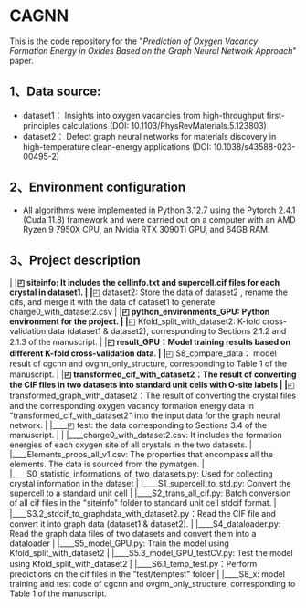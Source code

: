 # CAGNN
This is the code repository for the "_Prediction of Oxygen Vacancy Formation Energy in Oxides Based on the Graph Neural Network Approach_" paper.

## 1、Data source:
- dataset1：  Insights into oxygen vacancies from high-throughput first-principles calculations (DOI: 10.1103/PhysRevMaterials.5.123803)
- dataset2：  Defect graph neural networks for materials discovery in high-temperature clean-energy applications (DOI: 10.1038/s43588-023-00495-2)

## 2、Environment configuration
- All algorithms were implemented in Python 3.12.7 using the Pytorch 2.4.1 (Cuda 11.8) framework and were carried out on a computer with an AMD Ryzen 9 7950X CPU, an Nvidia RTX 3090Ti GPU, and 64GB RAM. 



## 3、Project description
|
|____◰ siteinfo:  It includes the cellinfo.txt and supercell.cif files for each crystal in dataset1.
|
|____◰ dataset2:  Store the data of dataset2 , rename the cifs, and merge it with the data of dataset1 to generate charge0_with_dataset2.csv
|
|____◰ python_environments_GPU: Python environment for the project.
|
|____◰ Kfold_split_with_dataset2: K-fold cross-validation data (dataset1 & dataset2), corresponding to Sections 2.1.2 and 2.1.3 of the manuscript.
|
|____◰ result_GPU：Model training results based on different K-fold cross-validation data.
|
|____◰ S8_compare_data： model result of cgcnn and ovgnn_only_structure, corresponding to Table 1 of the manuscript.
|
|____◰ transformed_cif_with_dataset2：The result of converting the CIF files in two datasets into standard unit cells with O-site labels
|
|____◰ transformed_graph_with_dataset2：The result of converting the crystal files and the corresponding oxygen vacancy formation energy data in "transformed_cif_with_dataset2" into the input data for the graph neural network.
|
|____◰ test: the data corresponding to Sections 3.4 of the manuscript.
|
|
|____charge0_with_dataset2.csv:  It includes the formation energies of each oxygen site of all crystals in the two datasets.
|
|____Elements_props_all_v1.csv:  The properties that encompass all the elements. The data is sourced from the pymatgen.
|
|____S0_statistic_informations_of_two_datasets.py: Used for collecting crystal information in the dataset
|
|____S1_supercell_to_std.py:  Convert the supercell to a standard unit cell
|
|____S2_trans_all_cif.py:  Batch conversion of all cif files in the "siteinfo" folder to standard unit cell stdcif format.
|
|____S3.2_stdcif_to_graphdata_with_dataset2.py：Read the CIF file and convert it into graph data (dataset1 & dataset2).
|
|____S4_dataloader.py:  Read the graph data files of two datasets and convert them into a dataloader
|
|____S5_model_GPU.py:  Train the model using Kfold_split_with_dataset2
|
|____S5.3_model_GPU_testCV.py:  Test the model using Kfold_split_with_dataset2
|
|____S6.1_temp_test.py：Perform predictions on the cif files in the "test/temptest" folder
|
|____S8_x:  model training and test code of cgcnn and ovgnn_only_structure, corresponding to Table 1 of the manuscript.




